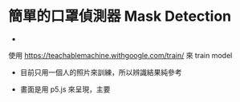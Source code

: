 # 簡單的口罩偵測器 Mask Detection 

- 
使用 https://teachablemachine.withgoogle.com/train/ 來 train model 
- 目前只用一個人的照片來訓練，所以辨識結果純參考

- 畫面是用 p5.js 來呈現，主要